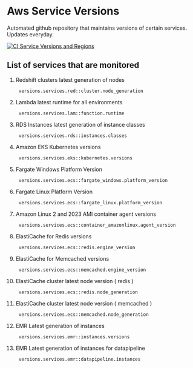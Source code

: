 # Aws Service Versions
Automated github repository that maintains versions of certain services. Updates everyday.

[![CI Service Versions and Regions](https://github.com/Aryaman6492/Aws-Service-Versions/actions/workflows/main.yml/badge.svg)](https://github.com/Aryaman6492/Aws-Service-Versions/actions/workflows/main.yml)

## List of services that are monitored
1. Redshift clusters latest generation of nodes

        versions.services.red::cluster.node_generation

1. Lambda latest runtime for all environments

        versions.services.lam::function.runtime

1. RDS Instances latest generation of instance classes

        versions.services.rds::instances.classes

1. Amazon EKS Kubernetes versions

        versions.services.eks::kubernetes.versions

1. Fargate Windows Platform Version
    
        versions.services.ecs::fargate_windows.platform_version

1. Fargate Linux Platform Version

        versions.services.ecs::fargate_linux.platform_version

1. Amazon Linux 2 and 2023 AMI container agent versions
	
        versions.services.ecs::container_amazonlinux.agent_version

1. ElastiCache for Redis versions

        versions.services.ecs::redis.engine_version

1. ElastiCache for Memcached versions
	
        versions.services.ecs::memcached.engine_version

1. ElastiCache cluster latest node version ( redis )

        versions.services.ecs::redis.node_generation

1. ElastiCache cluster latest node version ( memcached )
    
        versions.services.ecs::memcached.node_generation

1. EMR Latest generation of instances

        versions.services.emr::instances.versions

1. EMR Latest generation of instances for datapipeline

        versions.services.emr::datapipeline.instances
